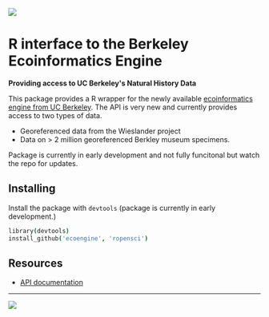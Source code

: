 
![](https://travis-ci.org/ropensci/recoengine.png)


# R interface to the Berkeley Ecoinformatics Engine


**Providing access to UC Berkeley's Natural History Data**


This package provides a R wrapper for the newly available [ecoinformatics engine from UC Berkeley](http://ecoengine.berkeley.edu/). The API is very new and currently provides access to two types of data.

* Georeferenced data from the Wieslander project
* Data on > 2 million georeferenced Berkley museum specimens.

Package is currently in early development and not fully funcitonal but watch the repo for updates.

## Installing

Install the package with `devtools` (package is currently in early development.)

```coffee
library(devtools)
install_github('ecoengine', 'ropensci')
```

## Resources

* [API documentation](http://ecoengine.berkeley.edu/developers/)

---

[![](http://ropensci.org/public_images/github_footer.png)](http://ropensci.org)